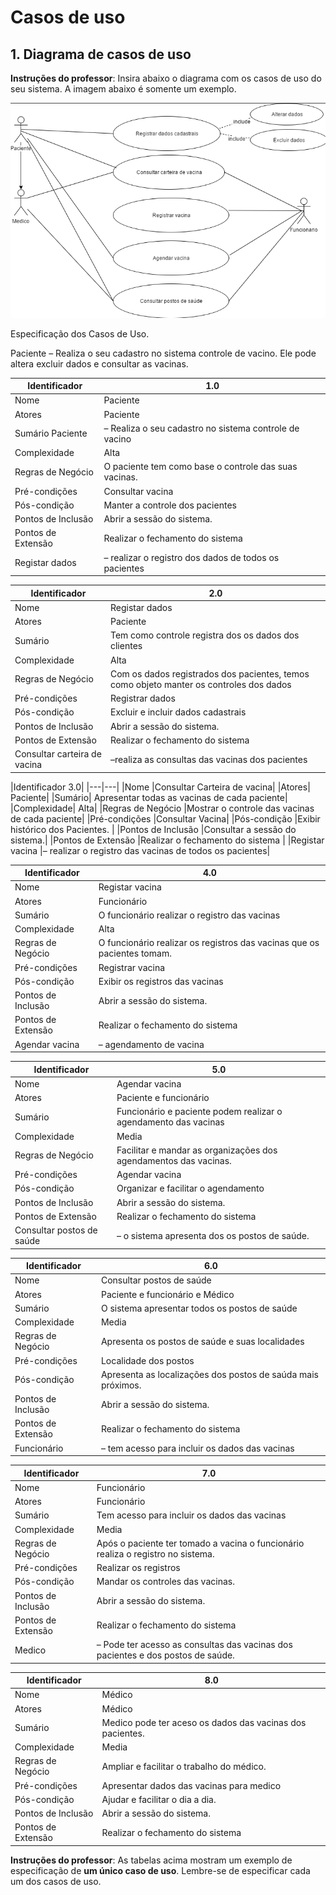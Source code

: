 # Casos de uso

## 1. Diagrama de casos de uso

**Instruções do professor**: Insira abaixo o diagrama com os casos de uso do seu sistema. A imagem abaixo é somente um exemplo.

![Exemplo de diagrama dos casos de uso](case.png)


Especificação dos Casos de Uso.

Paciente – Realiza o seu cadastro no sistema controle de vacino. Ele pode altera excluir dados e consultar as vacinas. 

|Identificador|	1.0          |
|---|---|
|Nome	|Paciente|
|Atores	|Paciente|
|Sumário	Paciente |– Realiza o seu cadastro no sistema controle de vacino|
|Complexidade|	Alta|
|Regras de Negócio|	O paciente tem como base o controle das suas vacinas.| 
|Pré-condições	|Consultar vacina |
|Pós-condição	|Manter a controle dos pacientes|
|Pontos de Inclusão	|Abrir a sessão do sistema.|
|Pontos de Extensão	|Realizar o fechamento do sistema| 
|Registar dados |– realizar o registro dos dados de todos os pacientes|


|Identificador	|2.0            |
|---|---|
|Nome	|Registar dados|
|Atores	|Paciente|
|Sumário	|Tem como controle registra dos os dados dos clientes|
|Complexidade|	Alta|
|Regras de Negócio|	Com os dados registrados dos pacientes, temos como objeto manter os controles dos dados|
|Pré-condições	|Registrar dados|
|Pós-condição	|Excluir e incluir dados cadastrais|
|Pontos de Inclusão	|Abrir a sessão do sistema.|
|Pontos de Extensão	|Realizar o fechamento do sistema |
|Consultar carteira de vacina| –realiza as consultas das vacinas dos pacientes|


|Identificador	3.0|
|---|---|
|Nome	|Consultar Carteira de vacina|
|Atores|	Paciente|
|Sumário|	Apresentar todas as vacinas de cada paciente|
|Complexidade|	Alta|
|Regras de Negócio	|Mostrar o controle das vacinas de cada paciente|
|Pré-condições	|Consultar Vacina|
|Pós-condição	|Exibir histórico dos Pacientes. |
|Pontos de Inclusão	|Consultar a sessão do sistema.|
|Pontos de Extensão	|Realizar o fechamento do sistema |
|Registar vacina |– realizar o registro das vacinas de todos os pacientes|


|Identificador	|4.0            |
|---|---|
|Nome	|Registar vacina|
|Atores	|Funcionário|
|Sumário	|O funcionário realizar o registro das vacinas|
|Complexidade	|Alta|
|Regras de Negócio	|O funcionário realizar os registros das vacinas que os pacientes tomam.|
|Pré-condições	|Registrar vacina|
|Pós-condição	|Exibir os registros das vacinas|
|Pontos de Inclusão	|Abrir a sessão do sistema.|
|Pontos de Extensão	|Realizar o fechamento do sistema| 
|Agendar vacina |–  agendamento de vacina|


|Identificador	|5.0            |
|---|---|
|Nome	|Agendar vacina|
|Atores	|Paciente e funcionário|
|Sumário	|Funcionário e paciente podem realizar o agendamento das vacinas|
|Complexidade	|Media|
|Regras de Negócio	|Facilitar e mandar as organizações dos agendamentos das vacinas.|
|Pré-condições	|Agendar vacina|
|Pós-condição	|Organizar e facilitar o agendamento|
|Pontos de Inclusão	|Abrir a sessão do sistema.|
|Pontos de Extensão	|Realizar o fechamento do sistema |
|Consultar postos de saúde |–  o sistema apresenta dos os postos de saúde.| 


|Identificador	|6.0            |
|---|---|
|Nome	|Consultar postos de saúde|
|Atores	|Paciente e funcionário e Médico|
|Sumário	|O sistema apresentar todos os postos de saúde|
|Complexidade	|Media|
|Regras de Negócio	|Apresenta os postos de saúde e suas localidades| 
|Pré-condições	|Localidade dos postos|
|Pós-condição	|Apresenta as localizações dos postos de saúda mais próximos.|
|Pontos de Inclusão	|Abrir a sessão do sistema.|
|Pontos de Extensão|	Realizar o fechamento do sistema| 
|Funcionário |–  tem acesso para incluir os dados das vacinas| 


|Identificador	|7.0            |
|---|---|
|Nome	|Funcionário |
|Atores	|Funcionário|
|Sumário	|Tem acesso para incluir os dados das vacinas|
|Complexidade|	Media|
|Regras de Negócio	|Após o paciente ter tomado a vacina o funcionário realiza o registro no sistema.|  
|Pré-condições	|Realizar os registros|
|Pós-condição	|Mandar os controles das vacinas.| 
|Pontos de Inclusão	|Abrir a sessão do sistema.|
|Pontos de Extensão	|Realizar o fechamento do sistema| 
|Medico |–  Pode ter acesso as consultas das vacinas dos pacientes e dos postos de saúde.| 


|Identificador	|8.0              |
|---|---|
|Nome|Médico |
|Atores|Médico|
|Sumário|Medico pode ter aceso os dados das vacinas dos pacientes.|
|Complexidade|Media|
|Regras de Negócio|Ampliar e facilitar o trabalho do médico. |
|Pré-condições|Apresentar dados das vacinas para medico|
|Pós-condição|Ajudar e facilitar o dia a dia. |
|Pontos de Inclusão|Abrir a sessão do sistema.|
|Pontos de Extensão|Realizar o fechamento do sistema| 



**Instruções do professor**: As tabelas acima mostram um exemplo de especificação de **um único caso de uso**. Lembre-se de especificar cada um dos casos de uso.


